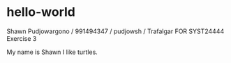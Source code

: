 # hello-world
Shawn Pudjowargono / 991494347 / pudjowsh / Trafalgar FOR SYST24444 Exercise 3

My name is Shawn I like turtles.
